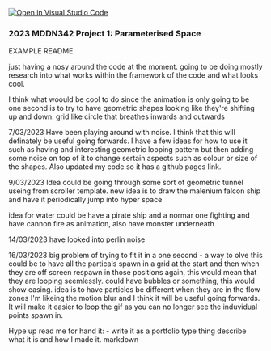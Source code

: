 [![Open in Visual Studio Code](https://classroom.github.com/assets/open-in-vscode-c66648af7eb3fe8bc4f294546bfd86ef473780cde1dea487d3c4ff354943c9ae.svg)](https://classroom.github.com/online_ide?assignment_repo_id=10303428&assignment_repo_type=AssignmentRepo)
### 2023 MDDN342 Project 1: Parameterised Space
EXAMPLE README 

just having a nosy around the code at the moment. going to be doing mostly research into what works within the framework of the code and what looks cool. 


I think what woould be cool to do since the animation is only going to be one second is to try to have geometric shapes looking like they're shifting up and down. grid like circle that breathes inwards and outwards


7/03/2023
Have been playing around with noise. I think that this will definately be useful going forwards. I have a few ideas for how to use it such as having and interesting geometric looping pattern but then adding some noise on top of it to change sertain aspects such as colour or size of the shapes. Also updated my code so it has a github pages link. 

9/03/2023
Idea could be going through some sort of geometric tunnel useing from scroller template. 
new idea is to draw the malenium falcon ship and have it periodically jump into hyper space

idea for water could be have a pirate ship and a normar one fighting and have cannon fire as animation, also have monster underneath

14/03/2023
have looked into perlin noise

16/03/2023
big problem of trying to fit it in a one second - a way to olve this could be to have all the particals spawn in a grid at the start and then when they are off screen respawn in those positions again, this would mean that they are looping seemlessly. 
could have bubbles or something, this would show easing. 
idea is to have particles be different when they are in the flow zones
I'm likeing the motion blur and I think it will be useful going forwards. It will make it easier to loop the gif as you can no longer see the induvidual points spawn in.


Hype up read me for hand it: - write it as a portfolio type thing describe what it is and how I made it. 
markdown